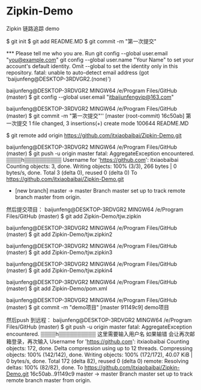 # Zipkin-Demo

Zipkin 链路追踪 demo

$ git init
$ git add README.MD
$ git commit -m "第一次提交"

*** Please tell me who you are.
Run
  git config --global user.email "you@example.com"
  git config --global user.name "Your Name"
to set your account's default identity.
Omit --global to set the identity only in this repository.
fatal: unable to auto-detect email address (got 'baijunfeng@DESKTOP-3RDVGR2.(none)')

baijunfeng@DESKTOP-3RDVGR2 MINGW64 /e/Program Files/GitHub (master)
$ git config --global user.email "itbaijunfengvip@163.com"

baijunfeng@DESKTOP-3RDVGR2 MINGW64 /e/Program Files/GitHub (master)
$ git commit -m "第一次提交"''
[master (root-commit) 16c50ab] 第一次提交
 1 file changed, 3 insertions(+)
 create mode 100644 README.MD

$ git remote add origin https://github.com/itxiaobaibai/Zipkin-Demo.git

baijunfeng@DESKTOP-3RDVGR2 MINGW64 /e/Program Files/GitHub (master)
$ git push -u origin master
fatal: AggregateException encountered.
   ▒▒▒▒һ▒▒▒▒▒▒▒▒▒▒
Username for 'https://github.com': itxiaobaibai
Counting objects: 3, done.
Writing objects: 100% (3/3), 266 bytes | 0 bytes/s, done.
Total 3 (delta 0), reused 0 (delta 0)
To https://github.com/itxiaobaibai/Zipkin-Demo.git
 * [new branch]      master -> master
Branch master set up to track remote branch master from origin.

然后提交项目：
baijunfeng@DESKTOP-3RDVGR2 MINGW64 /e/Program Files/GitHub (master)
$ git add Zipkin-Demo/tjw.zipkin

baijunfeng@DESKTOP-3RDVGR2 MINGW64 /e/Program Files/GitHub (master)
$ git add Zipkin-Demo/tjw.zipkin2

baijunfeng@DESKTOP-3RDVGR2 MINGW64 /e/Program Files/GitHub (master)
$ git add Zipkin-Demo/tjw.zipkin3

baijunfeng@DESKTOP-3RDVGR2 MINGW64 /e/Program Files/GitHub (master)
$ git add Zipkin-Demo/tjw.zipkin4

baijunfeng@DESKTOP-3RDVGR2 MINGW64 /e/Program Files/GitHub (master)
$ git add Zipkin-Demo/pom.xml

baijunfeng@DESKTOP-3RDVGR2 MINGW64 /e/Program Files/GitHub (master)
$ git commit -m "demo项目"
[master 91149c9] demo项目

然后push 到远程：
baijunfeng@DESKTOP-3RDVGR2 MINGW64 /e/Program Files/GitHub (master)
$ git push -u origin master
fatal: AggregateException encountered.
   ▒▒▒▒һ▒▒▒▒▒▒▒▒▒▒
   这里需要输入用户名   如果输错  会让再次邮箱登录，再次输入
Username for 'https://github.com': itxiaobaibai
Counting objects: 172, done.
Delta compression using up to 12 threads.
Compressing objects: 100% (142/142), done.
Writing objects: 100% (172/172), 40.07 KiB | 0 bytes/s, done.
Total 172 (delta 82), reused 0 (delta 0)
remote: Resolving deltas: 100% (82/82), done.
To https://github.com/itxiaobaibai/Zipkin-Demo.git
   16c50ab..91149c9  master -> master
Branch master set up to track remote branch master from origin.


